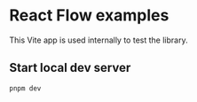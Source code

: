 # React Flow examples 

This Vite app is used internally to test the library.

## Start local dev server

```sh
pnpm dev
```



